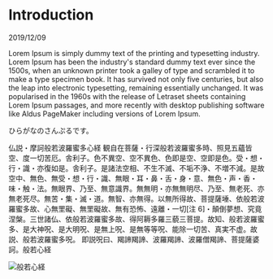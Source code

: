 # Introduction

2019/12/09

Lorem Ipsum is simply dummy text of the printing and typesetting industry. Lorem Ipsum has been the industry's standard dummy text ever since the 1500s, when an unknown printer took a galley of type and scrambled it to make a type specimen book. It has survived not only five centuries, but also the leap into electronic typesetting, remaining essentially unchanged. It was popularised in the 1960s with the release of Letraset sheets containing Lorem Ipsum passages, and more recently with desktop publishing software like Aldus PageMaker including versions of Lorem Ipsum.

ひらがなのさんぷるです。

仏説・摩訶般若波羅蜜多心経
観自在菩薩・行深般若波羅蜜多時、照見五蘊皆空、度一切苦厄。舎利子。色不異空、空不異色、色即是空、空即是色。受・想・行・識・亦復如是。舎利子。是諸法空相、不生不滅、不垢不浄、不増不減。是故空中、無色、無受・想・行・識、無眼・耳・鼻・舌・身・意、無色・声・香・味・触・法。無眼界、乃至、無意識界。無無明・亦無無明尽、乃至、無老死、亦無老死尽。無苦・集・滅・道。無智、亦無得。以無所得故、菩提薩埵、依般若波羅蜜多故、心無罜礙、無罜礙故、無有恐怖、遠離・一切[注 6]・顛倒夢想、究竟涅槃。三世諸仏、依般若波羅蜜多故、得阿耨多羅三藐三菩提。故知、般若波羅蜜多、是大神呪、是大明呪、是無上呪、是無等等呪、能除一切苦、真実不虚。故説、般若波羅蜜多呪。
即説呪曰、羯諦羯諦、波羅羯諦、波羅僧羯諦、菩提薩婆訶。般若心経

![般若心経](https://imgur.com/gallery/TsH15 "SINGON")

